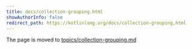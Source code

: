 ```yaml
---
title: docs/collection-grouping.html
showAuthorInfo: false
redirect_path: https://kotlinlang.org/docs/collection-grouping.html
---
```


The page is moved to [topics/collection-grouping.md](docs/topics/collection-grouping.md)
